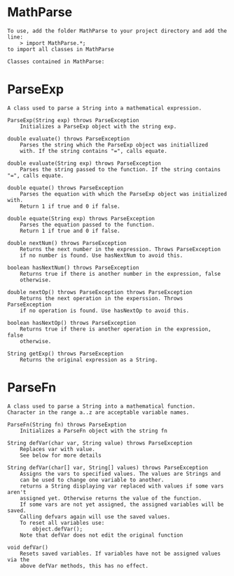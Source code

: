 # MathParse
	To use, add the folder MathParse to your project directory and add the line:
		> import MathParse.*;
	to import all classes in MathParse

	Classes contained in MathParse:	

# ParseExp
	A class used to parse a String into a mathematical expression.

	ParseExp(String exp) throws ParseException
		Initializes a ParseExp object with the string exp.

	double evaluate() throws ParseException
		Parses the string which the ParseExp object was initiallized 
		with. If the string contains "=", calls equate.

	double evaluate(String exp) throws ParseException
		Parses the string passed to the function. If the string contains "=", calls equate.

	double equate() throws ParseException
		Parses the equation with which the ParseExp object was initialized with.
		Return 1 if true and 0 if false.	

	double equate(String exp) throws ParseException
		Parses the equation passed to the function.
		Return 1 if true and 0 if false.
			
	double nextNum() throws ParseException
		Returns the next number in the expression. Throws ParseException
		if no number is found. Use hasNextNum to avoid this.

	boolean hasNextNum() throws ParseException
		Returns true if there is another number in the expression, false
		otherwise.

	double nextOp() throws ParseException throws ParseException
		Returns the next operation in the experssion. Throws ParseException
		if no operation is found. Use hasNextOp to avoid this.	

	boolean hasNextOp() throws ParseException
		Returns true if there is another operation in the expression, false
		otherwise.

	String getExp() throws ParseException
		Returns the original expression as a String.	

# ParseFn
	A class used to parse a String into a mathematical function.
	Character in the range a..z are acceptable variable names.

	ParseFn(String fn) throws ParseExption
		Initializes a ParseFn object with the string fn

	String defVar(char var, String value) throws ParseException
		Replaces var with value.
		See below for more details

	String defVar(char[] var, String[] values) throws ParseException
		Assigns the vars to specified values. The values are Strings and 
		can be used to change one variable to another.
		returns a String displaying var replaced with values if some vars aren't 
		assigned yet. Otherwise returns the value of the function.
		If some vars are not yet assigned, the assigned variables will be saved.
		Calling defvars again will use the saved values.
		To reset all variables use:
			object.defVar();
		Note that defVar does not edit the original function

	void defVar()
		Resets saved variables.	If variables have not be assigned values via the 
		above defVar methods, this has no effect.
